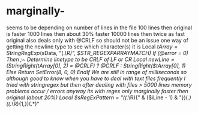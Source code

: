# marginally-
seems to be depending on number of lines in the file 100 lines then original is faster 1000 lines then about 30% faster 10000 lines then twice as fast original also deals only with @CRLF so should not be an issue one way of getting the newline type to see which character(s) it is   Local $tArray = StringRegExp($sData, "(.*\R)", $STR_REGEXPARRAYMATCH)     If (@error = 0) Then ;~  Determine linetype to be CRLF of LF or CR         Local $newLine = (StringRight($tArray[0], 2) = @CRLF) ? @CRLF : StringRight($tArray[0], 1)     Else         Return SetError(8, 0, 0)     EndIf    We are still in range of milliseconds so although good to know when you have to deal with text files frequently   I tried with stringregex but then after dealing with files > 5000 lines memory problems occur / errors anyway its with regex only marginally faster then original (about 20%) Local $sRegExPattern = "((.*\R){" &amp; ($iLine - 1) &amp; "})(.*)((.*\R){1,})(.*)"
